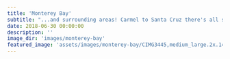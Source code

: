 ```yaml
---
title: 'Monterey Bay'
subtitle: "...and surrounding areas! Carmel to Santa Cruz there's all sorts of things to see from land!"
date: 2018-06-30 00:00:00
description: ''
image_dir: 'images/monterey-bay'
featured_image: 'assets/images/monterey-bay/CIMG3445,medium_large.2x.1440297460.jpg'
---
```

